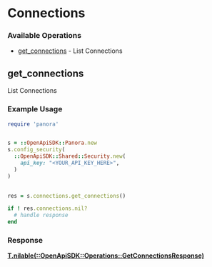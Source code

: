 # Connections


### Available Operations

* [get_connections](#get_connections) - List Connections

## get_connections

List Connections

### Example Usage

```ruby
require 'panora'


s = ::OpenApiSDK::Panora.new
s.config_security(
  ::OpenApiSDK::Shared::Security.new(
    api_key: "<YOUR_API_KEY_HERE>",
  )
)

    
res = s.connections.get_connections()

if ! res.connections.nil?
  # handle response
end

```


### Response

**[T.nilable(::OpenApiSDK::Operations::GetConnectionsResponse)](../../models/operations/getconnectionsresponse.md)**

